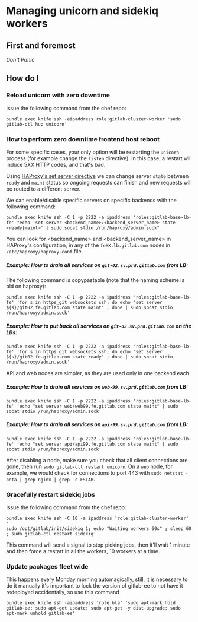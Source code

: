 # Managing unicorn and sidekiq workers

## First and foremost

*Don't Panic*

## How do I

### Reload unicorn with zero downtime

Issue the following command from the chef repo:

`bundle exec knife ssh -aipaddress role:gitlab-cluster-worker 'sudo gitlab-ctl hup unicorn'`

### How to perform zero downtime frontend host reboot

For some specific cases, your only option will be restarting the `unicorn` process (for example change the `listen` directive). In this case, a restart will induce 5XX HTTP codes, and that's bad.

Using [HAProxy's set server directive](http://cbonte.github.io/haproxy-dconv/1.6/management.html#9.2-set%20server) we can change server `state` between `ready` and `maint` status so ongoing requests can finish and new requests will be routed to a different server.

We can enable/disable specific servers on specific backends with the following command:
```
bundle exec knife ssh -C 1 -p 2222 -a ipaddress 'roles:gitlab-base-lb-fe' "echo 'set server <backend_name>/<backend_server_name> state <ready|maint>' | sudo socat stdio /run/haproxy/admin.sock"
```

You can look for <backend_name> and <backend_server_name> in HAProxy's configuration, in any of the `feXX.lb.gitlab.com` nodes in `/etc/haproxy/haproxy.conf` file.

##### Example: How to drain all services on `git-02.sv.prd.gitlab.com` from LB:

The following command is copypastable (note that the naming scheme is old on haproxy):
```
bundle exec knife ssh -C 1 -p 2222 -a ipaddress 'roles:gitlab-base-lb-fe' 'for s in https_git websockets ssh; do echo "set server ${s}/git02.fe.gitlab.com state maint" ; done | sudo socat stdio /run/haproxy/admin.sock'
```

##### Example: How to put back all services on `git-02.sv.prd.gitlab.com` on the LBs:

```
bundle exec knife ssh -C 1 -p 2222 -a ipaddress 'roles:gitlab-base-lb-fe' 'for s in https_git websockets ssh; do echo "set server ${s}/git02.fe.gitlab.com state ready" ; done | sudo socat stdio /run/haproxy/admin.sock'
```

API and web nodes are simpler, as they are used only in one backend each.

##### Example: How to drain all services on `web-99.sv.prd.gitlab.com` from LB:

```
bundle exec knife ssh -C 1 -p 2222 -a ipaddress 'roles:gitlab-base-lb-fe' 'echo "set server web/web99.fe.gitlab.com state maint" | sudo socat stdio /run/haproxy/admin.sock'
```

##### Example: How to drain all services on `api-99.sv.prd.gitlab.com` from LB:

```
bundle exec knife ssh -C 1 -p 2222 -a ipaddress 'roles:gitlab-base-lb-fe' 'echo "set server api/api99.fe.gitlab.com state maint" | sudo socat stdio /run/haproxy/admin.sock'
```

After disabling a node, make sure you check that all client connections are gone, then run `sudo gitlab-ctl restart unicorn`. On a `web` node, for example, we would check for connections to port 443 with `sudo netstat -pnta | grep nginx | grep -c ESTAB`.

### Gracefully restart sidekiq jobs

Issue the following command from the chef repo:

```
bundle exec knife ssh -C 10 -a ipaddress 'role:gitlab-cluster-worker' '
sudo /opt/gitlab/init/sidekiq 1; echo "Waiting workers 60s" ; sleep 60 ; sudo gitlab-ctl restart sidekiq'
```

This command will send a signal to stop picking jobs, then it'll wait 1 minute and then
force a restart in all the workers, 10 workers at a time.

### Update packages fleet wide

This happens every Monday morning automagically, still, it is necessary to do it manually
it's important to lock the version of gitlab-ee to not have it redeployed accidentally, so use this command

```shell
bundle exec knife ssh -aipaddress 'role:bla' 'sudo apt-mark hold gitlab-ee; sudo apt-get update; sudo apt-get -y dist-upgrade; sudo apt-mark unhold gitlab-ee'
```
